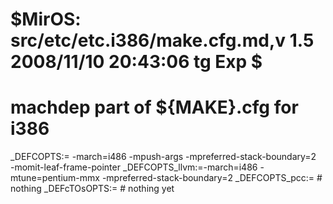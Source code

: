 # $MirOS: src/etc/etc.i386/make.cfg.md,v 1.5 2008/11/10 20:43:06 tg Exp $
#
# machdep part of ${MAKE}.cfg for i386

_DEFCOPTS:=	-march=i486 -mpush-args -mpreferred-stack-boundary=2 \
		-momit-leaf-frame-pointer
_DEFCOPTS_llvm:=-march=i486 -mtune=pentium-mmx -mpreferred-stack-boundary=2
_DEFCOPTS_pcc:=	# nothing
_DEFcTOsOPTS:=	# nothing yet

